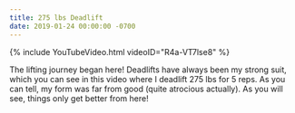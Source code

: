 ```yaml
---
title: 275 lbs Deadlift
date: 2019-01-24 00:00:00 -0700
---
```


{% include YouTubeVideo.html videoID="R4a-VT7lse8" %}

The lifting journey began here! Deadlifts have always been my strong suit, which you can see in this video where I deadlift 275 lbs for 5 reps. As you can tell, my form was far from good (quite atrocious actually). As you will see, things only get better from here!
